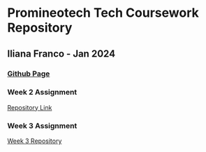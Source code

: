 # Promineotech Tech Coursework Repository
## Iliana Franco - Jan 2024
### <a href="https://illzie.github.io/promineotech-coursework/">Github Page</a>

### Week 2 Assignment
<a href="https://github.com/illzie/promineotech-coursework/tree/553b7dddbfc7f43ba58718ff672602a7a00abb49/week-02"> Repository Link</a>

### Week 3 Assignment
<a href="https://github.com/illzie/week-03">Week 3 Repository</a>
